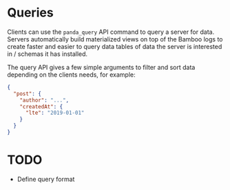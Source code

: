 # Queries

Clients can use the `panda_query` API command to query a server for data. Servers automatically build materialized views on top of the Bamboo logs to create faster and easier to query data tables of data the server is interested in / schemas it has installed.

The query API gives a few simple arguments to filter and sort data depending on the clients needs, for example:

```json
{
  "post": {
    "author": "...",
    "createdAt": {
      "lte": "2019-01-01"
    }
  }
}
```

# TODO

* Define query format
